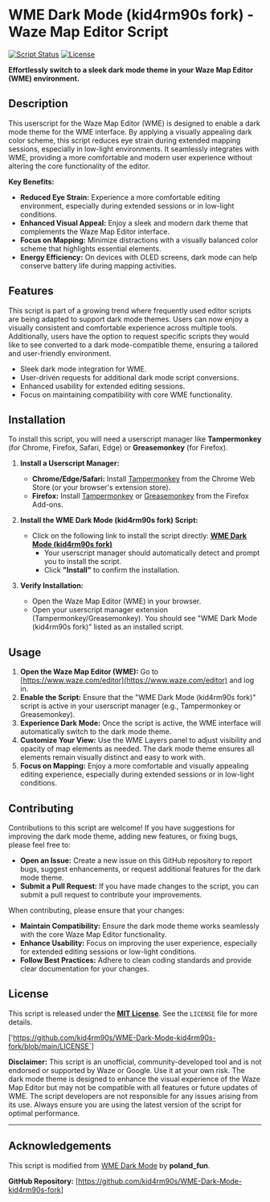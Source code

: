 # WME Dark Mode (kid4rm90s fork) - Waze Map Editor Script

[![Script Status](https://img.shields.io/badge/Status-Active-brightgreen.svg)](https://github.com/kid4rm90s/Nepali-WMS-Layers)
[![License](https://img.shields.io/badge/License-MIT-blue.svg)](LICENSE)

**Effortlessly switch to a sleek dark mode theme in your Waze Map Editor (WME) environment.**

## Description

This userscript for the Waze Map Editor (WME) is designed to enable a dark mode theme for the WME interface. By applying a visually appealing dark color scheme, this script reduces eye strain during extended mapping sessions, especially in low-light environments. It seamlessly integrates with WME, providing a more comfortable and modern user experience without altering the core functionality of the editor.

**Key Benefits:**

* **Reduced Eye Strain:** Experience a more comfortable editing environment, especially during extended sessions or in low-light conditions.
* **Enhanced Visual Appeal:** Enjoy a sleek and modern dark theme that complements the Waze Map Editor interface.
* **Focus on Mapping:** Minimize distractions with a visually balanced color scheme that highlights essential elements.
* **Energy Efficiency:** On devices with OLED screens, dark mode can help conserve battery life during mapping activities.

## Features

This script is part of a growing trend where frequently used editor scripts are being adapted to support dark mode themes. Users can now enjoy a visually consistent and comfortable experience across multiple tools. Additionally, users have the option to request specific scripts they would like to see converted to a dark mode-compatible theme, ensuring a tailored and user-friendly environment.

- Sleek dark mode integration for WME.
- User-driven requests for additional dark mode script conversions.
- Enhanced usability for extended editing sessions.
- Focus on maintaining compatibility with core WME functionality.

## Installation

To install this script, you will need a userscript manager like **Tampermonkey** (for Chrome, Firefox, Safari, Edge) or **Greasemonkey** (for Firefox).

1. **Install a Userscript Manager:**
    * **Chrome/Edge/Safari:** Install [Tampermonkey](https://www.tampermonkey.net/) from the Chrome Web Store (or your browser's extension store).
    * **Firefox:** Install [Tampermonkey](https://www.tampermonkey.net/) or [Greasemonkey](https://addons.mozilla.org/en-US/firefox/addon/greasemonkey/) from the Firefox Add-ons.

2. **Install the WME Dark Mode (kid4rm90s fork) Script:**
    * Click on the following link to install the script directly: [**WME Dark Mode (kid4rm90s fork)**](https://greasyfork.org/scripts/529939-wme-dark-mode-kid4rm90s-fork/code/WME%20Dark%20Mode%20%28kid4rm90s%20fork%29.user.js)
        * Your userscript manager should automatically detect and prompt you to install the script.
        * Click **"Install"** to confirm the installation.

3. **Verify Installation:**
    * Open the Waze Map Editor (WME) in your browser.
    * Open your userscript manager extension (Tampermonkey/Greasemonkey). You should see "WME Dark Mode (kid4rm90s fork)" listed as an installed script.

## Usage

1. **Open the Waze Map Editor (WME):** Go to [https://www.waze.com/editor](https://www.waze.com/editor) and log in.
2. **Enable the Script:** Ensure that the "WME Dark Mode (kid4rm90s fork)" script is active in your userscript manager (e.g., Tampermonkey or Greasemonkey).
3. **Experience Dark Mode:** Once the script is active, the WME interface will automatically switch to the dark mode theme.
4. **Customize Your View:** Use the WME Layers panel to adjust visibility and opacity of map elements as needed. The dark mode theme ensures all elements remain visually distinct and easy to work with.
5. **Focus on Mapping:** Enjoy a more comfortable and visually appealing editing experience, especially during extended sessions or in low-light conditions.

## Contributing

Contributions to this script are welcome! If you have suggestions for improving the dark mode theme, adding new features, or fixing bugs, please feel free to:

* **Open an Issue:** Create a new issue on this GitHub repository to report bugs, suggest enhancements, or request additional features for the dark mode theme.
* **Submit a Pull Request:** If you have made changes to the script, you can submit a pull request to contribute your improvements.

When contributing, please ensure that your changes:

* **Maintain Compatibility:** Ensure the dark mode theme works seamlessly with the core Waze Map Editor functionality.
* **Enhance Usability:** Focus on improving the user experience, especially for extended editing sessions or low-light conditions.
* **Follow Best Practices:** Adhere to clean coding standards and provide clear documentation for your changes.

## License

This script is released under the [**MIT License**](LICENSE).  See the `LICENSE` file for more details.

['https://github.com/kid4rm90s/WME-Dark-Mode-kid4rm90s-fork/blob/main/LICENSE`]

**Disclaimer:**
This script is an unofficial, community-developed tool and is not endorsed or supported by Waze or Google. Use it at your own risk. The dark mode theme is designed to enhance the visual experience of the Waze Map Editor but may not be compatible with all features or future updates of WME. The script developers are not responsible for any issues arising from its use. Always ensure you are using the latest version of the script for optimal performance.

---

## Acknowledgements

This script is modified from [WME Dark Mode](https://greasyfork.org/en/scripts/526924-wme-dark-mode) by **poland_fun**.

**GitHub Repository:** [https://github.com/kid4rm90s/WME-Dark-Mode-kid4rm90s-fork]